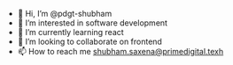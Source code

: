 - 👋 Hi, I’m @pdgt-shubham
- 👀 I’m interested in software development
- 🌱 I’m currently learning react
- 💞️ I’m looking to collaborate on frontend
- 📫 How to reach me shubham.saxena@primedigital.texh

<!---
pdgt-shubham/pdgt-shubham is a ✨ special ✨ repository because its `README.md` (this file) appears on your GitHub profile.
You can click the Preview link to take a look at your changes.
--->
